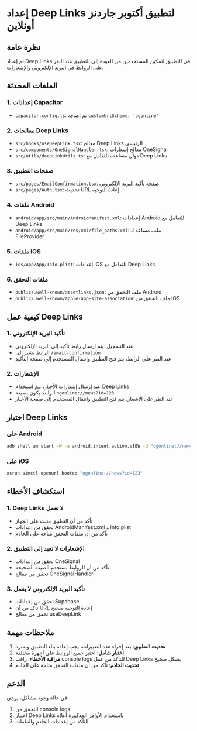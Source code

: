 # إعداد Deep Links لتطبيق أكتوبر جاردنز أونلاين

## نظرة عامة
تم إعداد Deep Links في التطبيق لتمكين المستخدمين من العودة إلى التطبيق عند النقر على الروابط في البريد الإلكتروني والإشعارات.

## الملفات المحدثة

### 1. إعدادات Capacitor
- `capacitor.config.ts`: تم إضافة `customUrlScheme: 'ogonline'`

### 2. معالجات Deep Links
- `src/hooks/useDeepLink.tsx`: معالج Deep Links الرئيسي
- `src/components/OneSignalHandler.tsx`: معالج إشعارات OneSignal
- `src/utils/deepLinkUtils.ts`: دوال مساعدة للتعامل مع Deep Links

### 3. صفحات التطبيق
- `src/pages/EmailConfirmation.tsx`: صفحة تأكيد البريد الإلكتروني
- `src/pages/Auth.tsx`: تحديث URL إعادة التوجيه

### 4. ملفات Android
- `android/app/src/main/AndroidManifest.xml`: إعدادات Android للتعامل مع Deep Links
- `android/app/src/main/res/xml/file_paths.xml`: ملف مساعد لـ FileProvider

### 5. ملفات iOS
- `ios/App/App/Info.plist`: إعدادات iOS للتعامل مع Deep Links

### 6. ملفات التحقق
- `public/.well-known/assetlinks.json`: ملف التحقق من Android
- `public/.well-known/apple-app-site-association`: ملف التحقق من iOS

## كيفية عمل Deep Links

### 1. تأكيد البريد الإلكتروني
- عند التسجيل، يتم إرسال رابط تأكيد إلى البريد الإلكتروني
- الرابط يشير إلى `/email-confirmation`
- عند النقر على الرابط، يتم فتح التطبيق وانتقال المستخدم إلى صفحة التأكيد

### 2. الإشعارات
- عند إرسال إشعارات الأخبار، يتم استخدام Deep Links
- الرابط يكون بصيغة `ogonline://news?id=123`
- عند النقر على الإشعار، يتم فتح التطبيق وانتقال المستخدم إلى صفحة الأخبار

## اختبار Deep Links

### على Android
```bash
adb shell am start -W -a android.intent.action.VIEW -d "ogonline://news?id=123" co.median.android.odxmwym
```

### على iOS
```bash
xcrun simctl openurl booted "ogonline://news?id=123"
```

## استكشاف الأخطاء

### 1. Deep Links لا تعمل
- تأكد من أن التطبيق مثبت على الجهاز
- تحقق من إعدادات AndroidManifest.xml و Info.plist
- تأكد من أن ملفات التحقق متاحة على الخادم

### 2. الإشعارات لا تعيد إلى التطبيق
- تحقق من إعدادات OneSignal
- تأكد من أن الروابط تستخدم الصيغة الصحيحة
- تحقق من معالج OneSignalHandler

### 3. تأكيد البريد الإلكتروني لا يعمل
- تحقق من إعدادات Supabase
- تأكد من أن URL إعادة التوجيه صحيح
- تحقق من معالج useDeepLink

## ملاحظات مهمة

1. **تحديث التطبيق**: بعد إجراء هذه التغييرات، يجب إعادة بناء التطبيق ونشره
2. **اختبار شامل**: اختبر جميع الروابط على أجهزة مختلفة
3. **مراقبة الأخطاء**: راقب console logs للتأكد من عمل Deep Links بشكل صحيح
4. **تحديث الخادم**: تأكد من أن ملفات التحقق متاحة على الخادم

## الدعم

في حالة وجود مشاكل، يرجى:
1. التحقق من console logs
2. اختبار Deep Links باستخدام الأوامر المذكورة أعلاه
3. التأكد من إعدادات الخادم والملفات

